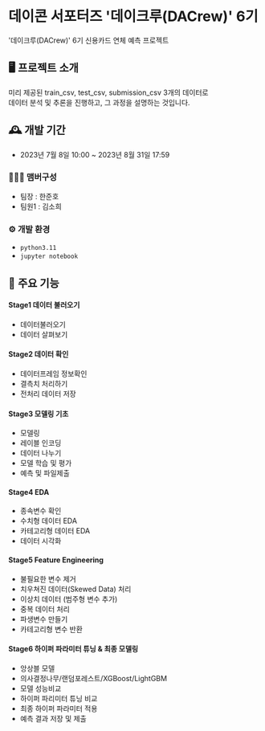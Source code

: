 # 데이콘 서포터즈 '데이크루(DACrew)' 6기

'데이크루(DACrew)' 6기 신용카드 연체 예측 프로젝트

## 🖥️ 프로젝트 소개

미리 제공된 train_csv, test_csv, submission_csv 3개의 데이터로<br>
데이터 분석 및 추론을 진행하고, 그 과정을 설명하는 것입니다.
<br>

## 🕰️ 개발 기간

- 2023년 7월 8일 10:00 ~ 2023년 8월 31일 17:59

### 🧑‍🤝‍🧑 맴버구성

- 팀장 : 한준호
- 팀원1 : 김소희

### ⚙️ 개발 환경

- `python3.11`
- `jupyter notebook`

## 📌 주요 기능

#### Stage1 데이터 불러오기

- 데이터불러오기
- 데이터 살펴보기

#### Stage2 데이터 확인

- 데이터프레임 정보확인
- 결측치 처리하기
- 전처리 데이터 저장

#### Stage3 모델링 기초

- 모델링
- 레이블 인코딩
- 데이터 나누기
- 모델 학습 및 평가
- 예측 및 파일제출

#### Stage4 EDA

- 종속변수 확인
- 수치형 데이터 EDA
- 카테고리형 데이터 EDA
- 데이터 시각화

#### Stage5 Feature Engineering

- 불필요한 변수 제거
- 치우쳐진 데이터(Skewed Data) 처리
- 이상치 데이터 (범주형 변수 추가)
- 중복 데이터 처리
- 파생변수 만들기
- 카테고리형 변수 반환

#### Stage6 하이퍼 파라미터 튜닝 & 최종 모델링

- 앙상블 모델
- 의사결정나무/랜덤포레스트/XGBoost/LightGBM
- 모델 성능비교
- 하이퍼 파리미터 튜닝 비교
- 최종 하이퍼 파라미터 적용
- 예측 결과 저장 및 제출

